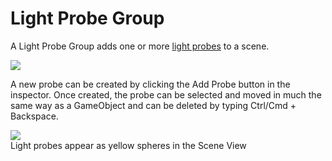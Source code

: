 Light Probe Group
=================


A <span class=keyword>Light Probe Group</span> adds one or more [light probes](LightProbes.md) to a scene.


![](http://docwiki.hq.unity3d.com/uploads/Main/InspectorLightProbeGroup.png)  

A new probe can be created by clicking the <span class=component>Add Probe</span> button in the inspector. Once created, the probe can be selected and moved in much the same way as a GameObject and can be deleted by typing Ctrl/Cmd + Backspace.



![](http://docwiki.hq.unity3d.com/uploads/Main/LightProbesTestScene-sourceselected.png)  
<span class=component>Light probes appear as yellow spheres in the Scene View</span>

